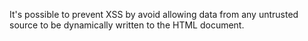 It's possible to prevent XSS by avoid allowing data from any untrusted source to be dynamically written to the HTML document.
